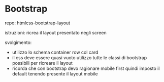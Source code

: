 Bootstrap
===
repo: htmlcss-bootstrap-layout

istruzioni:
ricrea il layout presentato negli screen

svolgimento:
- utilizzo lo schema container row col card
- il css deve essere quasi vuoto utilizzo tutte le classi di bootstrap possibili per ricreare il layout
- ricorda che con bootstrap devo ragionare mobile first quindi imposto il default tenendo presente il layout mobile  
